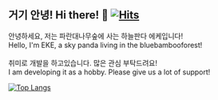 ## 거기 안녕! Hi there! 👋 [![Hits](https://hits.seeyoufarm.com/api/count/incr/badge.svg?url=https%3A%2F%2Fgithub.com%2Fbbforest&count_bg=%2379C83D&title_bg=%23555555&icon=&icon_color=%23E7E7E7&title=hits&edge_flat=false)](https://hits.seeyoufarm.com)
안녕하세요, 저는 파란대나무숲에 사는 하늘판다 에케입니다!<br>Hello, I'm EKE, a sky panda living in the bluebambooforest!
<br><br>취미로 개발을 하고있습니다. 많은 관심 부탁드려요!<br>I am developing it as a hobby. Please give us a lot of support!

<!--
**bbforest/bbforest** is a ✨ _special_ ✨ repository because its `README.md` (this file) appears on your GitHub profile.

Here are some ideas to get you started:

- 🔭 I’m currently working on ...
- 🌱 I’m currently learning ...
- 👯 I’m looking to collaborate on ...
- 🤔 I’m looking for help with ...
- 💬 Ask me about ...
- 📫 How to reach me: ...
- 😄 Pronouns: ...
- ⚡ Fun fact: ...
-->

[![Top Langs](https://github-readme-stats.vercel.app/api/top-langs/?username=skyeon15&layout=compact)](https://github.com/anuraghazra/github-readme-stats)

